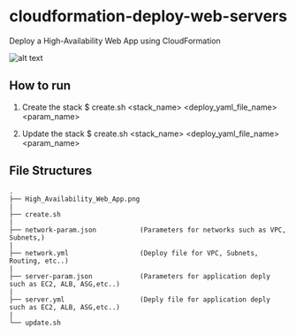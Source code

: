 # cloudformation-deploy-web-servers
Deploy a High-Availability Web App using CloudFormation

![alt text](https://github.com/KhineWai710/cloudformation-deploy-web-servers/blob/main/High_Availability_Web_App.png)

## How to run
1. Create the stack
$ create.sh <stack_name> <deploy_yaml_file_name> <param_name>

2. Update the stack
$ create.sh <stack_name> <deploy_yaml_file_name> <param_name>

## File Structures
```
.
├── High_Availability_Web_App.png
|
├── create.sh
|
├── network-param.json           (Parameters for networks such as VPC, Subnets,)
|
├── network.yml                  (Deploy file for VPC, Subnets, Routing, etc..)
|
├── server-param.json            (Parameters for application deply such as EC2, ALB, ASG,etc..)
|
├── server.yml                   (Deply file for application deply such as EC2, ALB, ASG,etc..)
|
└── update.sh
```
